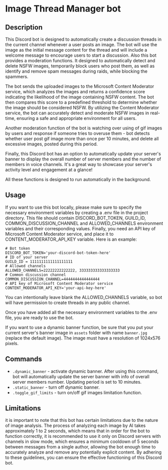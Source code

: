 # Image Thread Manager bot

## Description

This Discord bot is designed to automatically create a discussion threads in the current channel whenever a user posts 
an image. The bot will use the image as the initial message content for the thread and will include a welcome message 
to encourage users to start a discussion.
Also this bot provides a moderation functions. It designed to automatically detect and delete NSFW images, temporarily 
block users who post them, as well as identify and remove spam messages during raids, while blocking the spammers.

The bot sends the uploaded images to the Microsoft Content Moderator service, which analyzes the images and returns a confidence 
score indicating the likelihood of the image containing NSFW content. The bot then compares this score to a predefined 
threshold to determine whether the image should be considered NSFW.
By utilizing the Content Moderator service, the bot can accurately detect and moderate NSFW images in real-time, ensuring 
a safe and appropriate environment for all users.

Another moderation function of the bot is watching over using of gif images by users and response if someone tries to overuse them - bot
detects whether user post gif image more than once per 10 minutes, and delete all excessive images, posted during this period.

Finally, this Discord bot has an option to automatically update your server's banner to display the overall number of server members and 
the number of members in voice channels. It's a great way to showcase your server's activity level and engagement at a glance!

All these functions is designed to run automatically in the background.

## Usage

If you want to use this bot locally, please make sure to specify the necessary environment variables by creating a .env file 
in the project directory. This file should contain DISCORD_BOT_TOKEN, GUILD_ID, COMMON_DISCUSSION_CHANNEL and ALLOWED_CHANNELS 
environment variables and their corresponding values.
Finally, you need an API key of Microsoft Content Moderator service, and place it to CONTENT_MODERATOR_API_KEY variable.
Here is an example:
```
# Bot token
DISCORD_BOT_TOKEN='your-discord-bot-token-here'
# ID of your server
GUILD_ID = 1111111111111111111
# Allowed channels
ALLOWED_CHANNELS=22222222222222, 333333333333333333
# Common discussion channel
COMMON_DISCUSSION_CHANNEL=4444444444444444
# API key of Microsoft Content Moderator service
CONTENT_MODERATOR_API_KEY='your-api-key-here'
```
You can intentionally leave blank the ALLOWED_CHANNELS variable, so bot will have permission to create threads in any public channel.

Once you have added all the necessary environment variables to the .env file, you are ready to use the bot. 

If you want to use a dynamic banner function, be sure that you put your current server's banner image in `assets` folder with name `banner.jpg` (replace the default image). 
The image must have a resolution of 1024x576 pixels.

## Commands

- `.dynamic_banner` - activate dynamic banner. After using this command, bot will automatically update the server banner with 
info of overall server members number. Updating period is set to 10 minutes.
- `.static_banner` - turn off dynamic banner.
- `.toggle_gif_limits` - turn on/off gif images limitation function.

## Limitations

it is important to note that this bot has certain limitations due to the nature of image analysis. The process of analyzing
each image by AI takes approximately 1 to 2 seconds, which means that in order for the bot to function correctly, it is recommended 
to use it only on Discord servers with channels in slow mode, which ensures a minimum cooldown of 5 seconds between messages 
from a single author, allowing the bot enough time to accurately analyze and remove any potentially explicit content. By 
adhering to these guidelines, you can ensure the effective functioning of this Discord bot.